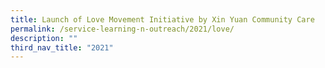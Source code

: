 ```yaml
---
title: Launch of Love Movement Initiative by Xin Yuan Community Care
permalink: /service-learning-n-outreach/2021/love/
description: ""
third_nav_title: "2021"
---
```

